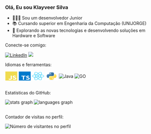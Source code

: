 ### Olá, Eu sou Klayveer Silva

- 👨🏽‍💻 Sou um desenvolvedor Junior
- 📚 Cursando superior em Engenharia da Computação (UNIJORGE)
- 💫 Explorando as novas tecnologias e desenvolvendo soluções em Hardware e Software

Conecte-se comigo:

[![LinkedIn](https://img.shields.io/badge/linkedin-%230077B5.svg?style=for-the-badge&logo=linkedin&logoColor=white)](https://www.linkedin.com/in/klayveer-silva-48a7ab203/) 
<a href = "mailto:silvaklayveer@gmail.com"><img src="https://img.shields.io/badge/-Gmail-%23333?style=for-the-badge&logo=gmail&logoColor=white" target="_blank"></a>

Idiomas e ferramentas:

<div style="display: inline_block">
  <img align="center" alt="Js" height="30" width="40" src="https://raw.githubusercontent.com/devicons/devicon/master/icons/javascript/javascript-plain.svg">
  <img align="center" alt="Ts" height="30" width="40" src="https://raw.githubusercontent.com/devicons/devicon/master/icons/typescript/typescript-plain.svg">
  <img align="center" alt="React" height="30" width="40" src="https://raw.githubusercontent.com/devicons/devicon/master/icons/react/react-original.svg">
  <img align="center" alt="Python" height="30" width="40" src="https://raw.githubusercontent.com/devicons/devicon/master/icons/python/python-original.svg">
  <img align="center" alt="Java" height="30" width="40" src="https://cdn.jsdelivr.net/gh/devicons/devicon@latest/icons/java/java-original.svg">
  <img align="center" alt="GO" height="30" width="40" src="https://www.vectorlogo.zone/logos/golang/golang-official.svg">
</div> <br>

Estatísticas do GitHub:

<div align="left">
  <img src="https://github-readme-stats.vercel.app/api?hide_title=false&hide_rank=false&show_icons=true&include_all_commits=true&count_private=true&disable_animations=false&theme=dracula&locale=en&hide_border=false&username=Klayveer" height="150" alt="stats graph"  />
  <img src="https://github-readme-stats.vercel.app/api/top-langs?locale=en&hide_title=false&layout=compact&card_width=320&langs_count=5&theme=dracula&hide_border=false&username=Klayveer" height="150" alt="languages graph"  />
</div> <br>

Contador de visitas no perfil:

  <img src="https://profile-counter.glitch.me/klayveer/count.svg" alt="Número de visitantes no perfil" />

